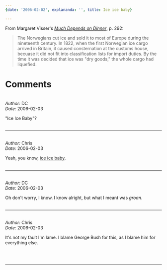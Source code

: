 ```yaml
---
{date: '2006-02-02', explananda: '', title: Ice ice baby}

---
```

From Margaret Visser's <a
href="http://www.amazon.com/gp/product/0802136516/sr=1-1/qid=1138938804/ref=sr_1_1/104-4981938-2131910?%5Fencoding=UTF8"><i>Much
Depends on Dinner</i></a>, p. 292: <blockquote>The Norwegians cut ice and sold
it to most of Europe during the nineteenth century. In 1822, when the first
Norwegian ice cargo arrived in Britain, it caused consternation at the customs
house, becuase it did not fit into classification lists for import duties. By
the time it was decided that ice was "dry goods," the whole cargo had
liquefied.</blockquote>


<h1>Comments</h1>


<br/>
<em>Author:</em> DC
<br/><em>Date:</em> 2006-02-03

"Ice Ice Baby"?
<br/>
<br/>

*******************************************************************************



<br/>
<em>Author:</em> Chris
<br/><em>Date:</em> 2006-02-03

Yeah, you know, <a href="http://www.lyrics007.com/Vanilla%20Ice%20Lyrics/Ice%20Ice%20Baby%20Lyrics.html" rel="nofollow">ice ice baby</a>.
<br/>
<br/>

*******************************************************************************



<br/>
<em>Author:</em> DC
<br/><em>Date:</em> 2006-02-03

Oh don't worry, I know. I know alright, but what I meant was *groan*.
<br/>
<br/>

*******************************************************************************



<br/>
<em>Author:</em> Chris
<br/><em>Date:</em> 2006-02-03

It's not my fault I'm lame.  I blame George Bush for this, as I blame him for everything else.

<br/>
<br/>

*******************************************************************************
